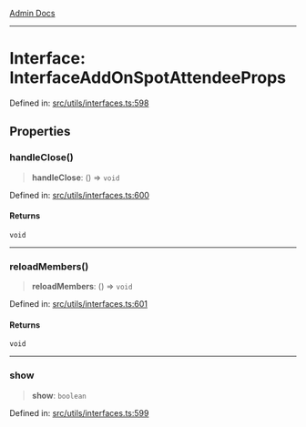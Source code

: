 [Admin Docs](/)

***

# Interface: InterfaceAddOnSpotAttendeeProps

Defined in: [src/utils/interfaces.ts:598](https://github.com/PalisadoesFoundation/talawa-admin/blob/main/src/utils/interfaces.ts#L598)

## Properties

### handleClose()

> **handleClose**: () => `void`

Defined in: [src/utils/interfaces.ts:600](https://github.com/PalisadoesFoundation/talawa-admin/blob/main/src/utils/interfaces.ts#L600)

#### Returns

`void`

***

### reloadMembers()

> **reloadMembers**: () => `void`

Defined in: [src/utils/interfaces.ts:601](https://github.com/PalisadoesFoundation/talawa-admin/blob/main/src/utils/interfaces.ts#L601)

#### Returns

`void`

***

### show

> **show**: `boolean`

Defined in: [src/utils/interfaces.ts:599](https://github.com/PalisadoesFoundation/talawa-admin/blob/main/src/utils/interfaces.ts#L599)
